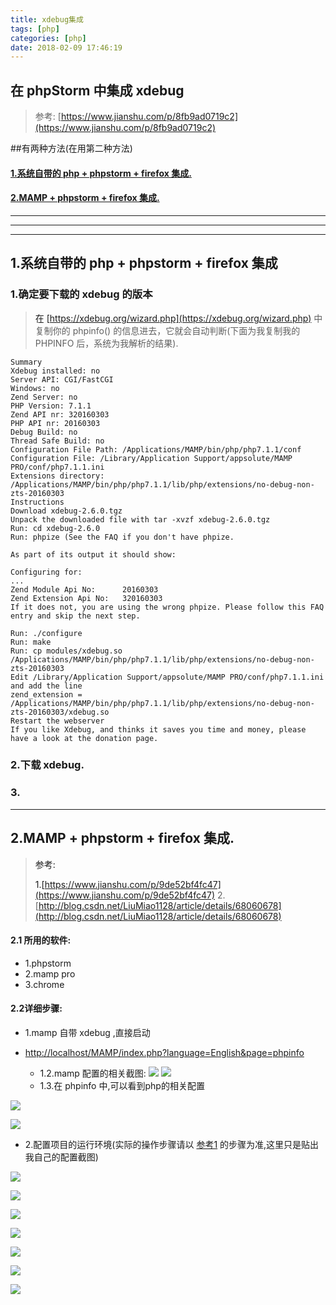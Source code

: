 ```yaml
---
title: xdebug集成
tags: [php]
categories: [php]
date: 2018-02-09 17:46:19
---
```




## 在 phpStorm 中集成 xdebug
>参考: [https://www.jianshu.com/p/8fb9ad0719c2](https://www.jianshu.com/p/8fb9ad0719c2)

<!-- more -->

##有两种方法(在用第二种方法)
#### [1.系统自带的 php + phpstorm + firefox 集成.](#sys_php)
#### [2.MAMP + phpstorm + firefox 集成.](#mamp)

***
***
***

## 1.系统自带的 php + phpstorm + firefox 集成<a name="sys_php"/>

### 1.确定要下载的 xdebug 的版本

> 在 [https://xdebug.org/wizard.php](https://xdebug.org/wizard.php) 中复制你的 phpinfo() 的信息进去，它就会自动判断(下面为我复制我的 PHPINFO 后，系统为我解析的结果).

```
Summary
Xdebug installed: no
Server API: CGI/FastCGI
Windows: no
Zend Server: no
PHP Version: 7.1.1
Zend API nr: 320160303
PHP API nr: 20160303
Debug Build: no
Thread Safe Build: no
Configuration File Path: /Applications/MAMP/bin/php/php7.1.1/conf
Configuration File: /Library/Application Support/appsolute/MAMP PRO/conf/php7.1.1.ini
Extensions directory: /Applications/MAMP/bin/php/php7.1.1/lib/php/extensions/no-debug-non-zts-20160303
Instructions
Download xdebug-2.6.0.tgz
Unpack the downloaded file with tar -xvzf xdebug-2.6.0.tgz
Run: cd xdebug-2.6.0
Run: phpize (See the FAQ if you don't have phpize.

As part of its output it should show:

Configuring for:
...
Zend Module Api No:      20160303
Zend Extension Api No:   320160303
If it does not, you are using the wrong phpize. Please follow this FAQ entry and skip the next step.

Run: ./configure
Run: make
Run: cp modules/xdebug.so /Applications/MAMP/bin/php/php7.1.1/lib/php/extensions/no-debug-non-zts-20160303
Edit /Library/Application Support/appsolute/MAMP PRO/conf/php7.1.1.ini and add the line
zend_extension = /Applications/MAMP/bin/php/php7.1.1/lib/php/extensions/no-debug-non-zts-20160303/xdebug.so
Restart the webserver
If you like Xdebug, and thinks it saves you time and money, please have a look at the donation page.
```

### 2.下载 xdebug.

### 3.


***

## 2.MAMP + phpstorm + firefox 集成.<a name="mamp"/>
>参考: 
>
>1.[https://www.jianshu.com/p/9de52bf4fc47](https://www.jianshu.com/p/9de52bf4fc47)
>2.[http://blog.csdn.net/LiuMiao1128/article/details/68060678](http://blog.csdn.net/LiuMiao1128/article/details/68060678)

#### 2.1 所用的软件:
* 1.phpstorm
* 2.mamp pro
* 3.chrome

#### 2.2详细步骤:
* 1.mamp 自带 xdebug ,直接启动 
* [http://localhost/MAMP/index.php?language=English&page=phpinfo](http://localhost/MAMP/index.php?language=English&page=phpinfo)

	* 1.2.mamp 配置的相关截图:
![](/assets/imgs/web/ScreenShot2018-02-09_10.59.35.png)
![](/assets/imgs/web/ScreenShot2018-02-09_10.59.55.png)
	* 1.3.在 phpinfo 中,可以看到php的相关配置

![](/assets/imgs/web/ScreenShot2018-02-09_11.05.33.png)

![](/assets/imgs/web/ScreenShot2018-02-09_11.05.48.png)

* 2.配置项目的运行环境(实际的操作步骤请以 [参考1](https://www.jianshu.com/p/9de52bf4fc47) 的步骤为准,这里只是贴出我自己的配置截图)


![](/assets/imgs/web/ScreenShot2018-02-09_11.08.07.png)

![](/assets/imgs/web/ScreenShot2018-02-09_11.08.32.png)

![](/assets/imgs/web/ScreenShot2018-02-09_11.08.54.png)


![](/assets/imgs/web/ScreenShot2018-02-09_11.09.03.png)


![](/assets/imgs/web/ScreenShot2018-02-12_10.01.30.png)

![](/assets/imgs/web/ScreenShot2018-02-09_11.09.23.png)

![](/assets/imgs/web/ScreenShot2018-02-09_11.12.02.png)

